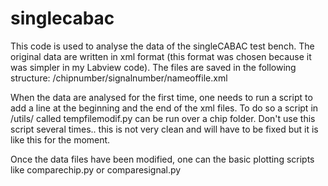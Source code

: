 # singlecabac
This code is used to analyse the data of the singleCABAC test bench.
The original data are written in xml format (this format was chosen because it was simpler in my Labview code).
The files are saved in the following structure: /chipnumber/signalnumber/nameoffile.xml


When the data are analysed for the first time, one needs to run a script to add a line at the beginning and the end of the xml files.
To do so a script in /utils/ called tempfilemodif.py can be run over a chip folder.
Don't use this script several times.. this is not very clean and will have to be fixed but it is like this for the moment.

Once the data files have been modified, one can the basic plotting scripts like comparechip.py or comparesignal.py
